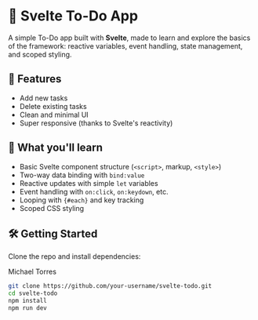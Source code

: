 # 📝 Svelte To-Do App

A simple To-Do app built with **Svelte**, made to learn and explore the basics of the framework: reactive variables, event handling, state management, and scoped styling.

## 🚀 Features

- Add new tasks
- Delete existing tasks
- Clean and minimal UI
- Super responsive (thanks to Svelte's reactivity)

## 🧠 What you'll learn

- Basic Svelte component structure (`<script>`, markup, `<style>`)
- Two-way data binding with `bind:value`
- Reactive updates with simple `let` variables
- Event handling with `on:click`, `on:keydown`, etc.
- Looping with `{#each}` and key tracking
- Scoped CSS styling

## 🛠️ Getting Started

Clone the repo and install dependencies:

Michael Torres

```bash
git clone https://github.com/your-username/svelte-todo.git
cd svelte-todo
npm install
npm run dev


